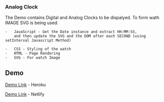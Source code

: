 

### Analog Clock


The Demo contains Digital and Analog Clocks to be dispalyed. To form wath IMAGE SVG is being used.

    -   JavaScript - Get the Date instance and extract HH:MM:SS, 
        and then update the SVG and the DOM after each SECOND (using setInterval Javascript Method)

    -   CSS - Styling of the watch 
    -   HTML - Page Rendering 
    -   SVG - For watch Image



## Demo

[Demo Link](https://analog-clocks.herokuapp.com/) - Heroku

[Demo Link](https://dreamy-fermi-de8ea1.netlify.com/) - Netlify

